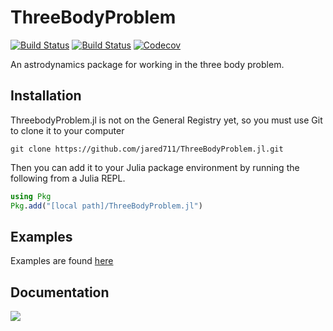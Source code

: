 # ThreeBodyProblem

[![Build Status](https://travis-ci.com/jared711/ThreeBodyProblem.jl.svg?branch=master)](https://travis-ci.com/jared711/ThreeBodyProblem.jl)
[![Build Status](https://ci.appveyor.com/api/projects/status/github/jared711/ThreeBodyProblem.jl?svg=true)](https://ci.appveyor.com/project/jared711/ThreeBodyProblem-jl)
[![Codecov](https://codecov.io/gh/jared711/ThreeBodyProblem.jl/branch/master/graph/badge.svg)](https://codecov.io/gh/jared711/ThreeBodyProblem.jl)

An astrodynamics package for working in the three body problem.

## Installation
ThreebodyProblem.jl is not on the General Registry yet, so you must use Git to clone it to your computer
```shell
git clone https://github.com/jared711/ThreeBodyProblem.jl.git
```
Then you can add it to your Julia package environment by running the following from a Julia REPL.
```julia
using Pkg
Pkg.add("[local path]/ThreeBodyProblem.jl")
```

## Examples
Examples are found [here](https://github.com/jared711/ThreeBodyProblem.jl/tree/master/example)

## Documentation
[![](https://img.shields.io/badge/docs-stable-blue.svg)](https://jared711.github.io/ThreeBodyProblem.jl)
